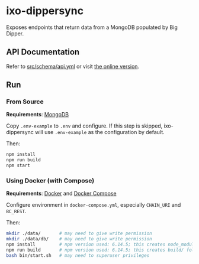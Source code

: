 # ixo-dippersync
Exposes endpoints that return data from a MongoDB populated by Big Dipper.

## API Documentation
Refer to [src/schema/api.yml](src/schema/api.yml) or visit [the online version](https://app.swaggerhub.com/apis/drshaun/ixo/0.2.1).

## Run

### From Source
**Requirements**: [MongoDB](https://docs.mongodb.com/manual/installation/)

Copy `.env-example` to `.env` and configure. If this step is skipped, ixo-dippersync will use `.env-example` as the configuration by default.

Then:
```bash
npm install
npm run build
npm start
```

### Using Docker (with Compose)
**Requirements**: [Docker](https://docs.docker.com/engine/install/) and [Docker Compose](https://docs.docker.com/compose/install/)

Configure environment in `docker-compose.yml`, especially `CHAIN_URI` and `BC_REST`.

Then:
```bash
mkdir ./data/       # may need to give write permission
mkdir ./data/db/    # may need to give write permission
npm install         # npm version used: 6.14.5; this creates node_modules/ folder
npm run build       # npm version used: 6.14.5; this creates build/ folder
bash bin/start.sh   # may need to superuser privileges
```
